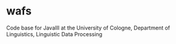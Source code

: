 wafs
====

Code base for JavaIII at the University of Cologne, Department of Linguistics, Linguistic Data Processing